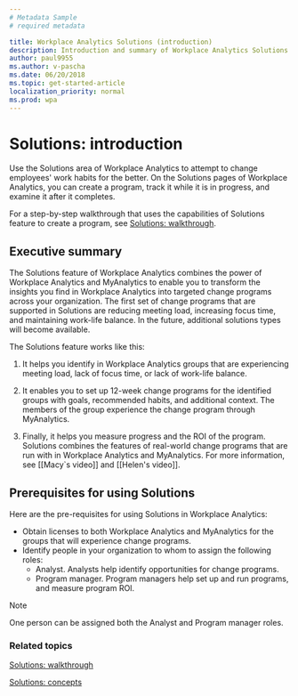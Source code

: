 ```yaml
---
# Metadata Sample
# required metadata

title: Workplace Analytics Solutions (introduction)
description: Introduction and summary of Workplace Analytics Solutions
author: paul9955
ms.author: v-pascha
ms.date: 06/20/2018
ms.topic: get-started-article
localization_priority: normal 
ms.prod: wpa
---
```


# Solutions: introduction

Use the Solutions area of Workplace Analytics to attempt to change employees' work habits for the better. On the Solutions pages of Workplace Analytics, you can create a program, track it while it is in progress, and examine it after it completes. 

For a step-by-step walkthrough that uses the capabilities of Solutions feature to create a program, see [Solutions: walkthrough](solutions-task.md).  

## Executive summary

The Solutions feature of Workplace Analytics combines the power of Workplace Analytics and MyAnalytics to enable you to transform the insights you find in Workplace Analytics into targeted change programs across your organization. The first set of change programs that are supported in Solutions are reducing meeting load, increasing focus time, and maintaining work-life balance. In the future, additional solutions types will become available.

The Solutions feature works like this:

1. It helps you identify in Workplace Analytics groups that are experiencing meeting load, lack of focus time, or lack of work-life balance. 

2. It enables you to set up 12-week change programs for the identified groups with goals, recommended habits, and additional context. The members of the group experience the change program through MyAnalytics. 

3. Finally, it helps you measure progress and the ROI of the program. 
Solutions combines the features of real-world change programs that are run with in Workplace Analytics and MyAnalytics. For more information, see [[Macy`s video]] and [[Helen's video]]. 

## Prerequisites for using Solutions

Here are the pre-requisites for using Solutions in Workplace Analytics: 

 * Obtain licenses to both Workplace Analytics and MyAnalytics for the groups that will experience change programs. 
 * Identify people in your organization to whom to assign the following roles: 
    * Analyst. Analysts help identify opportunities for change programs.  
    * Program manager. Program managers help set up and run programs, and measure program ROI. 

> [!Note] 
> One person can be assigned both the Analyst and Program manager roles.

### Related topics

[Solutions: walkthrough](solutions-task.md)

[Solutions: concepts](solutions-conceptual.md)  
